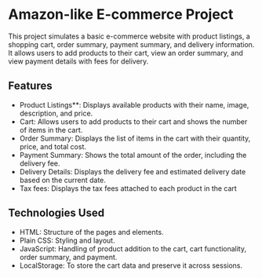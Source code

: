# Amazon-like E-commerce Project

This project simulates a basic e-commerce website with product listings, a shopping cart, order summary, payment summary, and delivery information. It allows users to add products to their cart, view an order summary, and view payment details with fees for delivery.

## Features
- Product Listings**: Displays available products with their name, image, description, and price.
- Cart: Allows users to add products to their cart and shows the number of items in the cart.
- Order Summary: Displays the list of items in the cart with their quantity, price, and total cost.
- Payment Summary: Shows the total amount of the order, including the delivery fee.
- Delivery Details: Displays the delivery fee and estimated delivery date based on the current date.
- Tax fees: Displays the tax fees attached to each product in the cart

## Technologies Used
- HTML: Structure of the pages and elements.
- Plain CSS: Styling and layout.
- JavaScript: Handling of product addition to the cart, cart functionality, order summary, and payment.
- LocalStorage: To store the cart data and preserve it across sessions.


